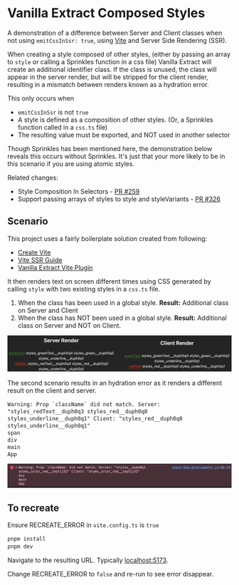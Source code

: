 # Vanilla Extract Composed Styles

A demonstration of a difference between Server and Client classes when not using `emitCssInSsr: true`, using [Vite] and Server Side Rendering (SSR).

When creating a style composed of other styles, (either by passing an array to `style` or calling a Sprinkles function in a css file) Vanilla Extract will create an additional identifier class. If the class is unused, the class will appear in the server render, but will be stripped for the client render, resulting in a mismatch between renders known as a hydration error.

This only occurs when

- `emitCssInSsr` is not `true`
- A style is defined as a composition of other styles. (Or, a Sprinkles function called in a `css.ts` file)
- The resulting value must be exported, and NOT used in another selector

Though Sprinkles has been mentioned here, the demonstration below reveals this occurs without Sprinkles. It's just that your more likely to be in this scenario if you are using atomic styles.

Related changes:

- Style Composition In Selectors - [PR #259](https://github.com/vanilla-extract-css/vanilla-extract/pull/259)
- Support passing arrays of styles to style and styleVariants - [PR #326](https://github.com/vanilla-extract-css/vanilla-extract/pull/326)

## Scenario

This project uses a fairly boilerplate solution created from following:

- [Create Vite](https://vitejs.dev/guide/)
- [Vite SSR Guide](https://vitejs.dev/guide/ssr.html)
- [Vanilla Extract Vite Plugin](https://vanilla-extract.style/documentation/integrations/vite/)

It then renders text on screen different times using CSS generated by calling `style` with two existing styles in a `css.ts` file.

1. When the class has been used in a global style. **Result:** Additional class on Server and Client
2. When the class has NOT been used in a global style. **Result:** Additional class on Server and NOT on Client.

![](example-styles.png)

The second scenario results in an hydration error as it renders a different result on the client and server.

```
Warning: Prop `className` did not match. Server: "styles_redText__duph0q3 styles_red__duph0q0 styles_underline__duph0q1" Client: "styles_red__duph0q0 styles_underline__duph0q1"
span
div
main
App
```

![](hydration-error.png)

## To recreate

Ensure RECREATE_ERROR in `vite.config.ts` is `true`

```bash
pnpm install
pnpm dev
```

Navigate to the resulting URL. Typically [localhost:5173](http://localhost:5173).

Change RECREATE_ERROR to `false` and re-run to see error disappear.

[vite]: https://vitejs.dev
[sprinkles]: https://vanilla-extract.style/documentation/packages/sprinkles
